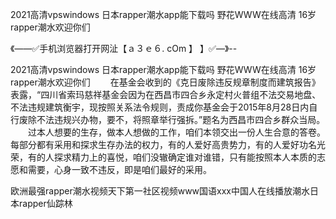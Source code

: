 2021高清vpswindows
日本rapper潮水app能下载吗
野花WWW在线高清
16岁rapper潮水欢迎你们


《——✅手机浏览器打开网沚【ａ３ｅ６. cOm 】 】✅—》--

2021高清vpswindows
日本rapper潮水app能下载吗
野花WWW在线高清
16岁rapper潮水欢迎你们
　　在基金会收到的《克日废除违反规章制度而建筑报告》表露，“四川省索玛慈祥基金会因为在西昌市四合乡永定村火普组不法交易地盘、不法违规建筑衡宇，现按照关系法令规则，责成你基金会于2015年8月28日内自行废除不法违规兴办物，要不，将照章举行强拆。”题名为西昌市四合乡群众当局。
　　过本人想要的生存，做本人想做的工作，咱们本领交出一份人生合意的答卷。每部分都有采用和探求生存办法的权力，有的人爱好高贵势力，有的人爱好功名光荣，有的人探求精力上的喜悦，咱们没辙确定谁对谁错，只有能按照本人本质的志愿和需要，心身一致不违反，即是咱们最好的采用。





欧洲最强rapper潮水视频天下第一社区视频www国语ххх中国人在线播放潮水日本rapper仙踪林
